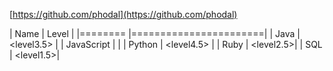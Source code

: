 <icon-github> [https://github.com/phodal](https://github.com/phodal)

| Name         | Level                   |
|========      |=======================|
| Java  | <level3.5>   |
| JavaScript       | <level5>|
| Python   | <level4.5> |
| Ruby       | <level2.5>|
| SQL       | <level1.5>|
